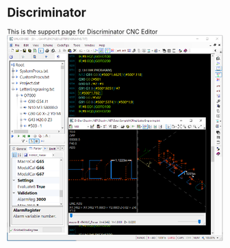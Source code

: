# Discriminator
This is the support page for Discriminator CNC Editor
![Splash](/Images/HomeSplash.png?raw=true)

